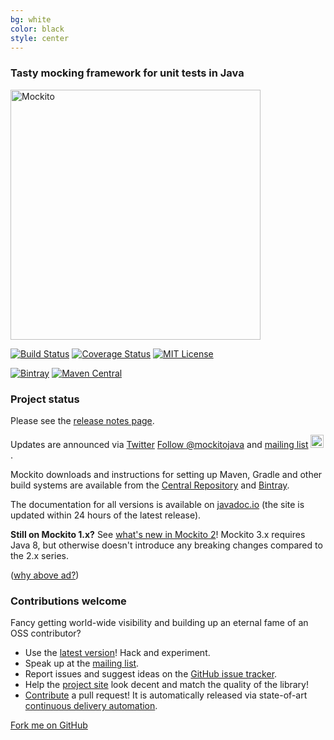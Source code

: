 ```yaml
---
bg: white
color: black
style: center
---
```

### Tasty mocking framework for unit tests in Java

<img alt="Mockito" src="https://github.com/mockito/mockito.github.io/raw/master/img/logo%402x.png" width="400">


<div markdown="1">

[![Build Status](https://travis-ci.org/mockito/mockito.svg?branch=release/3.x)](https://travis-ci.org/mockito/mockito)
[![Coverage Status](https://img.shields.io/codecov/c/github/mockito/mockito.svg)](https://codecov.io/github/mockito/mockito)
[![MIT License](https://img.shields.io/badge/license-MIT-green.svg)](https://github.com/mockito/mockito/blob/master/LICENSE)

[![Bintray](https://api.bintray.com/packages/mockito/maven/mockito-development/images/download.svg)](https://bintray.com/mockito/maven)
[![Maven Central](https://img.shields.io/maven-central/v/org.mockito/mockito-core.svg)](https://search.maven.org/search?q=g:org.mockito%20AND%20a:mockito-core&core=gav)

</div>






### Project status

Please see the [release notes page](https://github.com/mockito/mockito/releases).

Updates are announced via [Twitter](https://twitter.com/mockitojava)
<a href="https://twitter.com/mockitojava?ref_src=twsrc%5Etfw" class="twitter-follow-button" data-show-count="false">Follow @mockitojava</a><script async src="https://platform.twitter.com/widgets.js" charset="utf-8"></script>
and [mailing list] <img alt="Google Groups" src="https://groups.google.com/forum/favicon.ico" width="21" height="21">.

Mockito downloads and instructions for setting up Maven, Gradle and other build systems are available from the
[Central Repository](https://search.maven.org/artifact/org.mockito/mockito-core/) and
[Bintray](https://bintray.com/mockito/maven/mockito/).

The documentation for all versions is available on
[javadoc.io](https://javadoc.io/doc/org.mockito/mockito-core/latest/org/mockito/Mockito.html)
(the site is updated within 24 hours of the latest release).

**Still on Mockito 1.x?** See [what's new in Mockito 2](https://github.com/mockito/mockito/wiki/What%27s-new-in-Mockito-2)!
Mockito 3.x requires Java 8, but otherwise doesn't introduce any breaking changes compared to the 2.x series.

<script async type="text/javascript" src="//cdn.carbonads.com/carbon.js?zoneid=1673&serve=C6AILKT&placement=mockitoorg" id="_carbonads_js"></script>
(<a href="https://github.com/mockito/mockito/wiki/Ads-on-mockito.org-site">why above ad?</a>)


### Contributions welcome

Fancy getting world-wide visibility and building up an eternal fame of an OSS contributor?

* Use the [latest version](https://github.com/mockito/mockito/releases)! Hack and experiment.
* Speak up at the [mailing list].
* Report issues and suggest ideas on the [GitHub issue tracker](https://github.com/mockito/mockito/issues).
* Help the [project site](https://github.com/mockito/mockito.github.io) look decent and match the quality of the library!
* [Contribute](https://github.com/mockito/mockito/blob/release/3.x/.github/CONTRIBUTING.md) a pull request! It is automatically released via state-of-art [continuous delivery automation](https://szczepiq.blogspot.com/2014_08_01_archive.html).

<span id="forkongithub">
  <a href="{{ site.source_link }}" class="bg-green">
    Fork me on GitHub
  </a>
</span>


[mailing list]: https://groups.google.com/group/mockito
